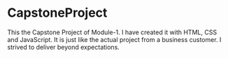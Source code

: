 # CapstoneProject
This the Capstone Project of Module-1. I have created it with HTML, CSS and JavaScript. It is just like the actual project from a business customer. I strived to deliver beyond expectations.
